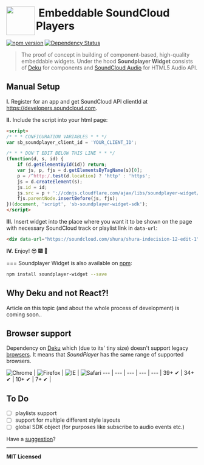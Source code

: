 # <img src="http://www.officialpsds.com/images/thumbs/Soundcloud-Logo-psd47614.png" width="75" align="left">&nbsp;Embeddable SoundCloud Players

[![npm version](http://badge.fury.io/js/soundplayer-widget.svg)](http://badge.fury.io/js/soundplayer-widget)
[![Dependency Status](http://david-dm.org/soundblogs/embed-soundplayer-widget.svg)](http://david-dm.org/soundblogs/embed-soundplayer-widget)

<!-- [![Download Count](http://img.shields.io/npm/dm/soundplayer-widget.svg?style=flat)](http://www.npmjs.com/package/soundplayer-widget) -->

<!-- ![](http://img.shields.io/badge/Status-Work%20In%20Progress-FA572C.svg?style=flat-square) -->

> The proof of concept in building of component-based, high-quality embeddable widgets. Under the hood **Soundplayer Widget** consists of [Deku](https://github.com/segmentio/deku) for components and [SoundCloud Audio](https://github.com/voronianski/soundcloud-audio.js) for HTML5 Audio API.

<!-- ### [Get Player Online](http://labs.voronianski.com/soundplayer-widget-generator) -->

## Manual Setup 

**I.** Register for an app and get SoundCloud API clientId at https://developers.soundcloud.com.

**II.** Include the script into your html page:

```html
<script>
/* * * CONFIGURATION VARIABLES * * */
var sb_soundplayer_client_id = 'YOUR_CLIENT_ID';

/* * * DON'T EDIT BELOW THIS LINE * * */
(function(d, s, id) {
    if (d.getElementById(id)) return;
    var js, p, fjs = d.getElementsByTagName(s)[0];
    p = /^http:/.test(d.location) ? 'http' : 'https';
    js = d.createElement(s);
    js.id = id;
    js.src = p + '://cdnjs.cloudflare.com/ajax/libs/soundplayer-widget/0.1.2/soundplayer-widget.min.js';
    fjs.parentNode.insertBefore(js, fjs);
})(document, 'script', 'sb-soundplayer-widget-sdk');
</script>
```

**III.** Insert widget into the place where you want it to be shown on the page with necessary SoundCloud track or playlist link in `data-url`:

```html
<div data-url="https://soundcloud.com/shura/shura-indecision-12-edit-1" class="sb-soundplayer-widget"></div>
```

**IV.** Enjoy! :sunglasses: :fireworks: :dancer:

===
Soundplayer Widget is also available on [npm](https://www.npmjs.com/package/soundplayer-widget):

```bash
npm install soundplayer-widget --save
```

## Why Deku and not React?!

Article on this topic (and about the whole process of development) is coming soon..

## Browser support

Dependency on [Deku](https://github.com/segmentio/deku) which (due to its' tiny size) doesn't support legacy [browsers](https://github.com/segmentio/deku/#tests). It means that _SoundPlayer_ has the same range of supported browsers.

![Chrome](https://raw.github.com/alrra/browser-logos/master/chrome/chrome_48x48.png) | ![Firefox](https://raw.github.com/alrra/browser-logos/master/firefox/firefox_48x48.png) | ![IE](https://raw.github.com/alrra/browser-logos/master/internet-explorer/internet-explorer_48x48.png) | ![Safari](https://raw.github.com/alrra/browser-logos/master/safari/safari_48x48.png)
--- | --- | --- | --- | --- |
39+ ✔ | 34+ ✔ | 10+ ✔ | 7+ ✔ |

## To Do

- [ ] playlists support
- [ ] support for multiple different style layouts
- [ ] global SDK object (for purposes like subscribe to audio events etc.)

Have a [suggestion](https://github.com/soundblogs/embed-soundplayer-widget/issues)?

---

**MIT Licensed**
